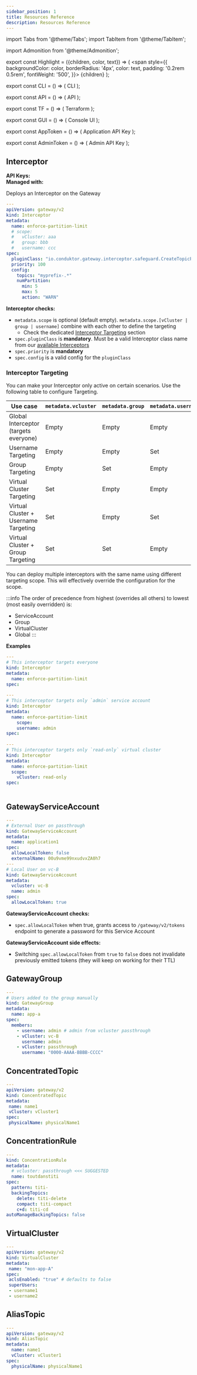 ```yaml
---
sidebar_position: 1
title: Resources Reference
description: Resources Reference
---
```



import Tabs from '@theme/Tabs';
import TabItem from '@theme/TabItem';

import Admonition from '@theme/Admonition';

export const Highlight = ({children, color, text}) => (
<span style={{ backgroundColor: color, borderRadius: '4px', color: text, padding: '0.2rem 0.5rem', fontWeight: '500', }}>
{children}
</span>
);

export const CLI = () => (
<Highlight color="#F8F1EE" text="#7D5E54">CLI</Highlight>
);

export const API = () => (
<Highlight color="#E7F9F5" text="#067A6F">API</Highlight>
);

export const TF = () => (
<Highlight color="#FCEFFC" text="#9C2BAD">Terraform</Highlight>
);

export const GUI = () => (
<Highlight color="#F6F4FF" text="#422D84">Console UI</Highlight>
);


export const AppToken = () => (
<Highlight color="#F0F4FF" text="#3451B2">Application API Key</Highlight>
);

export const AdminToken = () => (
<Highlight color="#FEEFF6" text="#CB1D63">Admin API Key</Highlight>
);


## Interceptor

**API Keys:** <AdminToken />  
**Managed with:** <API /> <CLI /> <GUI />

Deploys an Interceptor on the Gateway
````yaml
---
apiVersion: gateway/v2
kind: Interceptor
metadata:
  name: enforce-partition-limit
  # scope:
  #   vCluster: aaa
  #   group: bbb
  #   username: ccc
spec:
  pluginClass: "io.conduktor.gateway.interceptor.safeguard.CreateTopicPolicyPlugin"
  priority: 100
  config:
    topics: "myprefix-.*"
    numPartition:
      min: 5
      max: 5
      action: "WARN"
````
**Interceptor checks:**
- `metadata.scope` is optional (default empty). `metadata.scope.[vCluster | group | username]` combine with each other to define the targeting
  - Check the dedicated [Interceptor Targeting](#interceptor-targeting) section
- `spec.pluginClass` is **mandatory**. Must be a valid Interceptor class name from our [available Interceptors](/gateway/category/interceptors-catalog/)
- `spec.priority` is **mandatory**
- `spec.config` is a valid config for the `pluginClass`

### Interceptor Targeting
You can make your Interceptor only active on certain scenarios. Use the following table to configure Targeting.

| Use case                              | `metadata.vcluster` | `metadata.group` | `metadata.username` | 
|---------------------------------------|---------------------|------------------|---------------------|
| Global Interceptor (targets everyone) | Empty               | Empty            | Empty               |
| Username Targeting                    | Empty               | Empty            | Set                 |
| Group Targeting                       | Empty               | Set              | Empty               |
| Virtual Cluster Targeting             | Set                 | Empty            | Empty               |
| Virtual Cluster + Username Targeting  | Set                 | Empty            | Set                 |
| Virtual Cluster + Group Targeting     | Set                 | Set              | Empty               |

You can deploy multiple interceptors with the same name using different targeting scope. This will effectively override the configuration for the scope.

:::info
The order of precedence from highest (overrides all others) to lowest (most easily overridden) is:

- ServiceAccount
- Group
- VirtualCluster
- Global
  :::

**Examples**
````yaml
---
# This interceptor targets everyone
kind: Interceptor
metadata:
  name: enforce-partition-limit
spec:
  
---
# This interceptor targets only `admin` service account
kind: Interceptor
metadata:
  name: enforce-partition-limit
    scope:
    username: admin
spec:
  
---
# This interceptor targets only `read-only` virtual cluster
kind: Interceptor
metadata:
  name: enforce-partition-limit
  scope:
    vCluster: read-only
spec:
  

````

## GatewayServiceAccount

````yaml
---
# External User on passthrough
kind: GatewayServiceAccount
metadata:
  name: application1
spec:
  allowLocalToken: false
  externalName: 00u9vme99nxudvxZA0h7
---
# Local User on vc-B
kind: GatewayServiceAccount
metadata:
  vcluster: vc-B
  name: admin
spec:
  allowLocalToken: true
````
**GatewayServiceAccount checks:**
- `spec.allowLocalToken` when true, grants access to `/gateway/v2/tokens` endpoint to generate a password for this Service Account

**GatewayServiceAccount side effects:**
- Switching `spec.allowLocalToken` from `true` to `false` does not invalidate previously emitted tokens (they will keep on working for their TTL)

## GatewayGroup

````yaml
---
# Users added to the group manually
kind: GatewayGroup
metadata:
  name: app-a
spec:
  members:
    - username: admin # admin from vcluster passthrough
    - vCluster: vc-B
      username: admin
    - vCluster: passthrough
      username: "0000-AAAA-BBBB-CCCC"
````

## ConcentratedTopic

```yaml
---
apiVersion: gateway/v2
kind: ConcentratedTopic
metadata:
 name: name1
 vCluster: vCluster1
spec:
 physicalName: physicalName1
```

## ConcentrationRule

````yaml
---
kind: ConcentrationRule
metadata:
  # vcluster: passthrough <<< SUGGESTED
  name: toutdanstiti
spec:
  pattern: titi-
  backingTopics:
    delete: titi-delete
    compact: titi-compact
    c+d: titi-cd
autoManageBackingTopics: false
````

## VirtualCluster

```yaml
---
apiVersion: gateway/v2
kind: VirtualCluster
metadata:
 name: "mon-app-A"
spec:
 aclsEnabled: "true" # defaults to false
 superUsers:
 - username1
 - username2
```

## AliasTopic

```yaml
---
apiVersion: gateway/v2
kind: AliasTopic
metadata:
  name: name1
  vCluster: vCluster1
spec:
  physicalName: physicalName1
```
